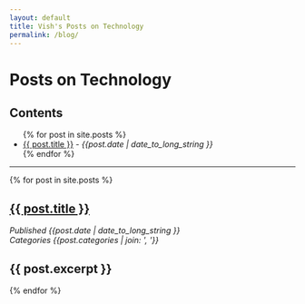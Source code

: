 ```yaml
---
layout: default
title: Vish's Posts on Technology
permalink: /blog/
---
```


# Posts on Technology

## Contents

<ul>
  {% for post in site.posts %}
    <li>
      <a href="{{ post.url }}">{{ post.title }}</a> - <i>{{post.date | date_to_long_string }}</i>
    </li>
  {% endfor %}
</ul>

----

{% for post in site.posts %}

## <a href="{{ post.url }}">{{ post.title }}</a>
<i>Published {{post.date | date_to_long_string }}</i><br/>
<i>Categories {{post.categories | join: ', '}} </i><p/>

{{ post.excerpt }}
----
{% endfor %}
